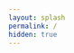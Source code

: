 ```yaml
---
layout: splash
permalink: /
hidden: true 
---
```


<figure style="padding-top: 20px; width: 75%" class="align-center">
  <img src="{{ site.url }}{{ site.baseurl }}/assets/images/hsj-circle-logo.png" alt="">
</figure> 
